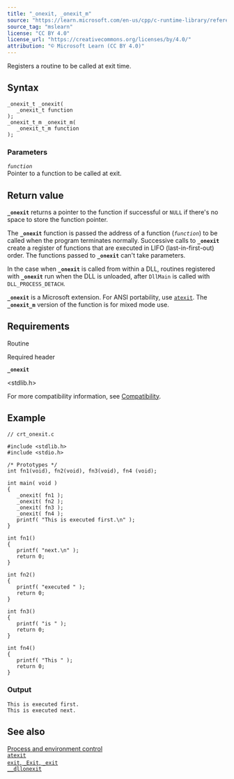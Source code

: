 ```yaml
---
title: "_onexit, _onexit_m"
source: "https://learn.microsoft.com/en-us/cpp/c-runtime-library/reference/onexit-onexit-m?view=msvc-170"
source_tag: "mslearn"
license: "CC BY 4.0"
license_url: "https://creativecommons.org/licenses/by/4.0/"
attribution: "© Microsoft Learn (CC BY 4.0)"
---
```

Registers a routine to be called at exit time.

## Syntax

```
_onexit_t _onexit(
   _onexit_t function
);
_onexit_t_m _onexit_m(
   _onexit_t_m function
);
```

### Parameters

_`function`_  
Pointer to a function to be called at exit.

## Return value

**`_onexit`** returns a pointer to the function if successful or `NULL` if there's no space to store the function pointer.

The **`_onexit`** function is passed the address of a function (_`function`_) to be called when the program terminates normally. Successive calls to **`_onexit`** create a register of functions that are executed in LIFO (last-in-first-out) order. The functions passed to **`_onexit`** can't take parameters.

In the case when **`_onexit`** is called from within a DLL, routines registered with **`_onexit`** run when the DLL is unloaded, after `DllMain` is called with `DLL_PROCESS_DETACH`.

**`_onexit`** is a Microsoft extension. For ANSI portability, use [`atexit`](https://learn.microsoft.com/en-us/cpp/c-runtime-library/reference/atexit?view=msvc-170). The **`_onexit_m`** version of the function is for mixed mode use.

## Requirements

Routine

Required header

**`_onexit`**

<stdlib.h>

For more compatibility information, see [Compatibility](https://learn.microsoft.com/en-us/cpp/c-runtime-library/compatibility?view=msvc-170).

## Example

```
// crt_onexit.c

#include <stdlib.h>
#include <stdio.h>

/* Prototypes */
int fn1(void), fn2(void), fn3(void), fn4 (void);

int main( void )
{
   _onexit( fn1 );
   _onexit( fn2 );
   _onexit( fn3 );
   _onexit( fn4 );
   printf( "This is executed first.\n" );
}

int fn1()
{
   printf( "next.\n" );
   return 0;
}

int fn2()
{
   printf( "executed " );
   return 0;
}

int fn3()
{
   printf( "is " );
   return 0;
}

int fn4()
{
   printf( "This " );
   return 0;
}
```

### Output

```
This is executed first.
This is executed next.
```

## See also

[Process and environment control](https://learn.microsoft.com/en-us/cpp/c-runtime-library/process-and-environment-control?view=msvc-170)  
[`atexit`](https://learn.microsoft.com/en-us/cpp/c-runtime-library/reference/atexit?view=msvc-170)  
[`exit`, `_Exit`, `_exit`](https://learn.microsoft.com/en-us/cpp/c-runtime-library/reference/exit-exit-exit?view=msvc-170)  
[`__dllonexit`](https://learn.microsoft.com/en-us/cpp/c-runtime-library/dllonexit?view=msvc-170)